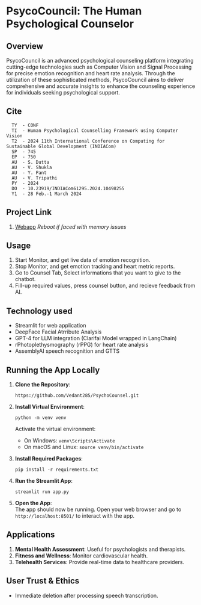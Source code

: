 # PsycoCouncil: The Human Psychological Counselor

## Overview
PsycoCouncil is an advanced psychological counseling platform integrating cutting-edge technologies such as Computer Vision and Signal Processing for precise emotion recognition and heart rate analysis. Through the utilization of these sophisticated methods, PsycoCouncil aims to deliver comprehensive and accurate insights to enhance the counseling experience for individuals seeking psychological support.

## Cite
  ```
    TY  - CONF
    TI  - Human Psychological Counselling Framework using Computer Vision
    T2  - 2024 11th International Conference on Computing for Sustainable Global Development (INDIACom)
    SP  - 745
    EP  - 750
    AU  - S. Dutta
    AU  - V. Shukla
    AU  - Y. Pant
    AU  - V. Tripathi
    PY  - 2024
    DO  - 10.23919/INDIACom61295.2024.10498255
    Y1  - 28 Feb.-1 March 2024 
  ```

## Project Link
1. [Webapp](https://vedant-council.streamlit.app/) 
   *Reboot if faced with memory issues*


## Usage
1. Start Monitor, and get live data of emotion recognition.
2. Stop Monitor, and get emotion tracking and heart metric reports.
3. Go to Counsel Tab, Select informations that you want to give to the chatbot.
4. Fill-up required values, press counsel button, and recieve feedback from AI.

## Technology used
- Streamlit for web application
- DeepFace Facial Atrribute Analysis
- GPT-4 for LLM integration (Clarifai Model wrapped in LangChain)
- rPhotoplethysmography (rPPG) for heart rate analysis
- AssemblyAI speech recognition and GTTS



## Running the App Locally

1. **Clone the Repository**:  
   ```
   https://github.com/Vedant285/PsychoCounsel.git
   ```

2. **Install Virtual Environment**:  
   ```
   python -m venv venv
   ```
   Activate the virtual environment:
   - On Windows: `venv\Scripts\Activate`
   - On macOS and Linux: `source venv/bin/activate`

3. **Install Required Packages**:  
   ```
   pip install -r requirements.txt
   ```

4. **Run the Streamlit App**:  
   ```
   streamlit run app.py
   ```

5. **Open the App**:  
   The app should now be running. Open your web browser and go to `http://localhost:8501/` to interact with the app.

## Applications

1. **Mental Health Assessment**: Useful for psychologists and therapists.
2. **Fitness and Wellness**: Monitor cardiovascular health.
3. **Telehealth Services**: Provide real-time data to healthcare providers.

## User Trust & Ethics
- Immediate deletion after processing speech transcription.
